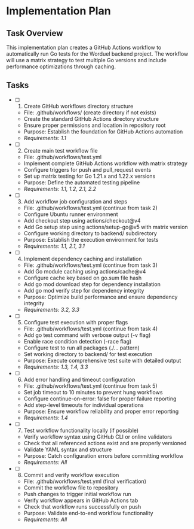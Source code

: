 # Implementation Plan

## Task Overview

This implementation plan creates a GitHub Actions workflow to automatically run Go tests for the Worduel backend project. The workflow will use a matrix strategy to test multiple Go versions and include performance optimizations through caching.

## Tasks

- [ ] 1. Create GitHub workflows directory structure
  - File: .github/workflows/ (create directory if not exists)
  - Create the standard GitHub Actions directory structure
  - Ensure proper permissions and location in repository root
  - Purpose: Establish the foundation for GitHub Actions automation
  - _Requirements: 1.1_

- [ ] 2. Create main test workflow file
  - File: .github/workflows/test.yml
  - Implement complete GitHub Actions workflow with matrix strategy
  - Configure triggers for push and pull_request events
  - Set up matrix testing for Go 1.21.x and 1.22.x versions
  - Purpose: Define the automated testing pipeline
  - _Requirements: 1.1, 1.2, 2.1, 2.2_

- [ ] 3. Add workflow job configuration and steps
  - File: .github/workflows/test.yml (continue from task 2)
  - Configure Ubuntu runner environment
  - Add checkout step using actions/checkout@v4
  - Add Go setup step using actions/setup-go@v5 with matrix version
  - Configure working directory to backend/ subdirectory
  - Purpose: Establish the execution environment for tests
  - _Requirements: 1.1, 2.1, 3.1_

- [ ] 4. Implement dependency caching and installation
  - File: .github/workflows/test.yml (continue from task 3)
  - Add Go module caching using actions/cache@v4
  - Configure cache key based on go.sum file hash
  - Add go mod download step for dependency installation
  - Add go mod verify step for dependency integrity
  - Purpose: Optimize build performance and ensure dependency integrity
  - _Requirements: 3.2, 3.3_

- [ ] 5. Configure test execution with proper flags
  - File: .github/workflows/test.yml (continue from task 4)
  - Add go test command with verbose output (-v flag)
  - Enable race condition detection (-race flag)
  - Configure test to run all packages (./... pattern)
  - Set working directory to backend/ for test execution
  - Purpose: Execute comprehensive test suite with detailed output
  - _Requirements: 1.3, 1.4, 3.3_

- [ ] 6. Add error handling and timeout configuration
  - File: .github/workflows/test.yml (continue from task 5)
  - Set job timeout to 10 minutes to prevent hung workflows
  - Configure continue-on-error: false for proper failure reporting
  - Add step-level timeouts for individual operations
  - Purpose: Ensure workflow reliability and proper error reporting
  - _Requirements: 1.4_

- [ ] 7. Test workflow functionality locally (if possible)
  - Verify workflow syntax using GitHub CLI or online validators
  - Check that all referenced actions exist and are properly versioned
  - Validate YAML syntax and structure
  - Purpose: Catch configuration errors before committing workflow
  - _Requirements: All_

- [ ] 8. Commit and verify workflow execution
  - File: .github/workflows/test.yml (final verification)
  - Commit the workflow file to repository
  - Push changes to trigger initial workflow run
  - Verify workflow appears in GitHub Actions tab
  - Check that workflow runs successfully on push
  - Purpose: Validate end-to-end workflow functionality
  - _Requirements: All_